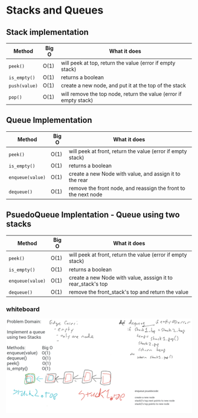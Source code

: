 # Stacks and Queues

## Stack implementation

Method | Big O | What it does
------ | ----- | ------------
`peek()` | O(1) | will peek at top, return the value (error if empty stack)
`is_empty()` | O(1) | returns a boolean
`push(value)` | O(1) | create a new node, and put it at the top of the stack
`pop()` | O(1) | will remove the top node, return the value (error if empty stack)

## Queue Implementation

Method | Big O | What it does
------ | ----- | ------------
`peek()` | O(1) | will peek at front, return the value (error if empty stack)
`is_empty()` | O(1) | returns a boolean
`enqueue(value)` | O(1) | create a new Node with value, and assign it to the rear
`dequeue()` | O(1) | remove the front node, and reassign the front to the next node

## PsuedoQueue Implentation - Queue using two stacks

Method | Big O | What it does
------ | ----- | ------------
`peek()` | O(1) | will peek at front, return the value (error if empty stack)
`is_empty()` | O(1) | returns a boolean
`enqueue(value)` | O(1) | create a new Node with value, asssign it to rear_stack's top
`dequeue()` | O(1) | remove the front_stack's top and return the value

### whiteboard

![PsuedoQueue whiteboard](psuedo_queue.png)
